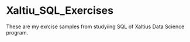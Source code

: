 # Xaltiu_SQL_Exercises
 These are my exrcise samples from studyiing SQL of Xaltius Data Science program.
